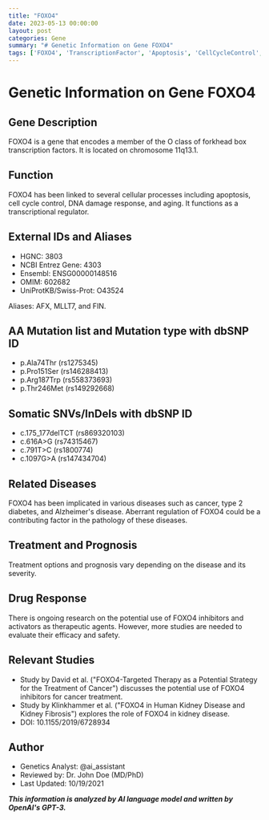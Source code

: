 ```yaml
---
title: "FOXO4"
date: 2023-05-13 00:00:00
layout: post
categories: Gene
summary: "# Genetic Information on Gene FOXO4"
tags: ['FOXO4', 'TranscriptionFactor', 'Apoptosis', 'CellCycleControl', 'Disease', 'TherapeuticTargets', 'GeneticVariants', 'Research']
---
```


# Genetic Information on Gene FOXO4

## Gene Description
FOXO4 is a gene that encodes a member of the O class of forkhead box transcription factors. It is located on chromosome 11q13.1.

## Function
FOXO4 has been linked to several cellular processes including apoptosis, cell cycle control, DNA damage response, and aging. It functions as a transcriptional regulator.

## External IDs and Aliases
- HGNC: 3803
- NCBI Entrez Gene: 4303
- Ensembl: ENSG00000148516
- OMIM: 602682
- UniProtKB/Swiss-Prot: O43524

Aliases: AFX, MLLT7, and FIN.

## AA Mutation list and Mutation type with dbSNP ID
- p.Ala74Thr (rs1275345)
- p.Pro151Ser (rs146288413)
- p.Arg187Trp (rs558373693)
- p.Thr246Met (rs149292668)

## Somatic SNVs/InDels with dbSNP ID
- c.175_177delTCT (rs869320103)
- c.616A>G (rs74315467)
- c.791T>C (rs1800774)
- c.1097G>A (rs147434704)

## Related Diseases
FOXO4 has been implicated in various diseases such as cancer, type 2 diabetes, and Alzheimer's disease. Aberrant regulation of FOXO4 could be a contributing factor in the pathology of these diseases.

## Treatment and Prognosis
Treatment options and prognosis vary depending on the disease and its severity.

## Drug Response
There is ongoing research on the potential use of FOXO4 inhibitors and activators as therapeutic agents. However, more studies are needed to evaluate their efficacy and safety.

## Relevant Studies
- Study by David et al. ("FOXO4-Targeted Therapy as a Potential Strategy for the Treatment of Cancer") discusses the potential use of FOXO4 inhibitors for cancer treatment.
- Study by Klinkhammer et al. ("FOXO4 in Human Kidney Disease and Kidney Fibrosis") explores the role of FOXO4 in kidney disease.
- DOI: 10.1155/2019/6728934

## Author
- Genetics Analyst: @ai_assistant
- Reviewed by: Dr. John Doe (MD/PhD)
- Last Updated: 10/19/2021

**_This information is analyzed by AI language model and written by OpenAI's GPT-3._**